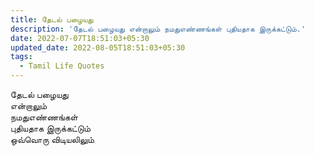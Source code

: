 ```yaml
---
title: தேடல் பழையது
description: 'தேடல் பழையது என்றாலும் நமதுஎண்ணங்கள் புதியதாக இருக்கட்டும்.'
date: 2022-07-07T18:51:03+05:30
updated_date: 2022-08-05T18:51:03+05:30
tags:
  - Tamil Life Quotes
---
```


தேடல் பழையது  
என்றாலும்  
நமதுஎண்ணங்கள்  
புதியதாக இருக்கட்டும்  
ஒவ்வொரு விடியலிலும்
